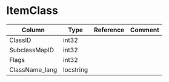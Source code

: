 # ItemClass

| Column | Type | Reference | Comment |
|--------|------|-----------|---------|
|ClassID|int32|||
|SubclassMapID|int32|||
|Flags|int32|||
|ClassName_lang|locstring|||
